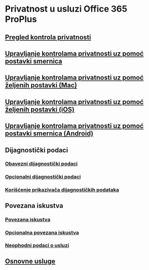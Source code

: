 # Privatnost u usluzi Office 365 ProPlus
## [Pregled kontrola privatnosti](overview-privacy-controls.md)
## [Upravljanje kontrolama privatnosti uz pomoć postavki smernica](manage-privacy-controls.md)
## [Upravljanje kontrolama privatnosti uz pomoć željenih postavki (Mac)](mac-privacy-preferences.md)
## [Upravljanje kontrolama privatnosti uz pomoć željenih postavki (iOS)](ios-privacy-preferences.md)
## [Upravljanje kontrolama privatnosti uz pomoć postavki smernica (Android)](android-privacy-controls.md)

## Dijagnostički podaci
### [Obavezni dijagnostički podaci](required-diagnostic-data.md)
### [Opcionalni dijagnostički podaci](optional-diagnostic-data.md)
### [Korišćenje prikazivača dijagnostičkih podataka](https://support.office.com/article/cf761ce9-d805-4c60-a339-4e07f3182855)

## Povezana iskustva 
### [Povezana iskustva](connected-experiences.md)
### [Opcionalna povezana iskustva](optional-connected-experiences.md)
### [Neophodni podaci o usluzi](required-service-data.md)

## [Osnovne usluge](essential-services.md)
